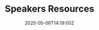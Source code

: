 ---
title: Speakers Resources
linkTitle: Speakers Resources
date: '2025-05-06T14:19:00Z'
weight: 1
description: Resources for speakers are being developed, with ownership by Ryan Laird
  and a status of not started. More information can be found at the provided URL.
draft: false
ref: speakers-resources
---